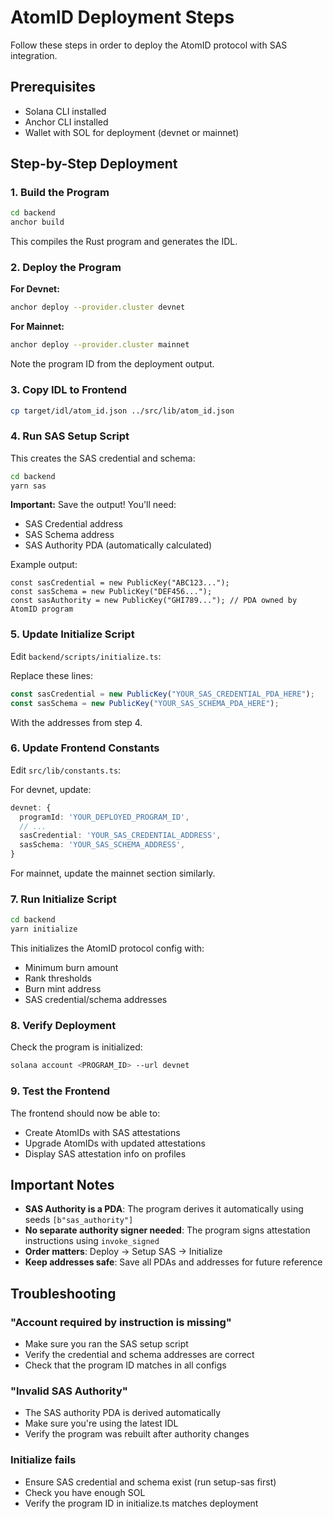 # AtomID Deployment Steps

Follow these steps in order to deploy the AtomID protocol with SAS integration.

## Prerequisites

- Solana CLI installed
- Anchor CLI installed
- Wallet with SOL for deployment (devnet or mainnet)

## Step-by-Step Deployment

### 1. Build the Program

```bash
cd backend
anchor build
```

This compiles the Rust program and generates the IDL.

### 2. Deploy the Program

**For Devnet:**
```bash
anchor deploy --provider.cluster devnet
```

**For Mainnet:**
```bash
anchor deploy --provider.cluster mainnet
```

Note the program ID from the deployment output.

### 3. Copy IDL to Frontend

```bash
cp target/idl/atom_id.json ../src/lib/atom_id.json
```

### 4. Run SAS Setup Script

This creates the SAS credential and schema:

```bash
cd backend
yarn sas
```

**Important:** Save the output! You'll need:
- SAS Credential address
- SAS Schema address
- SAS Authority PDA (automatically calculated)

Example output:
```
const sasCredential = new PublicKey("ABC123...");
const sasSchema = new PublicKey("DEF456...");
const sasAuthority = new PublicKey("GHI789..."); // PDA owned by AtomID program
```

### 5. Update Initialize Script

Edit `backend/scripts/initialize.ts`:

Replace these lines:
```typescript
const sasCredential = new PublicKey("YOUR_SAS_CREDENTIAL_PDA_HERE");
const sasSchema = new PublicKey("YOUR_SAS_SCHEMA_PDA_HERE");
```

With the addresses from step 4.

### 6. Update Frontend Constants

Edit `src/lib/constants.ts`:

For devnet, update:
```typescript
devnet: {
  programId: 'YOUR_DEPLOYED_PROGRAM_ID',
  // ...
  sasCredential: 'YOUR_SAS_CREDENTIAL_ADDRESS',
  sasSchema: 'YOUR_SAS_SCHEMA_ADDRESS',
}
```

For mainnet, update the mainnet section similarly.

### 7. Run Initialize Script

```bash
cd backend
yarn initialize
```

This initializes the AtomID protocol config with:
- Minimum burn amount
- Rank thresholds
- Burn mint address
- SAS credential/schema addresses

### 8. Verify Deployment

Check the program is initialized:
```bash
solana account <PROGRAM_ID> --url devnet
```

### 9. Test the Frontend

The frontend should now be able to:
- Create AtomIDs with SAS attestations
- Upgrade AtomIDs with updated attestations
- Display SAS attestation info on profiles

## Important Notes

- **SAS Authority is a PDA**: The program derives it automatically using seeds `[b"sas_authority"]`
- **No separate authority signer needed**: The program signs attestation instructions using `invoke_signed`
- **Order matters**: Deploy → Setup SAS → Initialize
- **Keep addresses safe**: Save all PDAs and addresses for future reference

## Troubleshooting

### "Account required by instruction is missing"
- Make sure you ran the SAS setup script
- Verify the credential and schema addresses are correct
- Check that the program ID matches in all configs

### "Invalid SAS Authority"
- The SAS authority PDA is derived automatically
- Make sure you're using the latest IDL
- Verify the program was rebuilt after authority changes

### Initialize fails
- Ensure SAS credential and schema exist (run setup-sas first)
- Check you have enough SOL
- Verify the program ID in initialize.ts matches deployment
